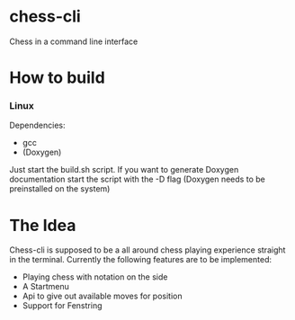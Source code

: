 # chess-cli

Chess in a command line interface

# How to build

### Linux

Dependencies:
- gcc
- (Doxygen)

Just start the build.sh script. If you want to generate Doxygen documentation
start the script with the -D flag (Doxygen needs to be preinstalled on the system)

# The Idea

Chess-cli is supposed to be a all around chess playing experience
straight in the terminal. Currently the following features are to be
implemented:

- Playing chess with notation on the side
- A Startmenu
- Api to give out available moves for position
- Support for Fenstring
